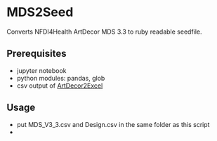 # MDS2Seed
Converts NFDI4Health ArtDecor MDS 3.3 to ruby readable seedfile.

## Prerequisites
- jupyter notebook
- python modules: pandas, glob
- csv output of [ArtDecor2Excel](https://github.com/fmeineke/ArtDecor2Excel)

## Usage
- put MDS_V3_3.csv and Design.csv in the same folder as this script
- 
